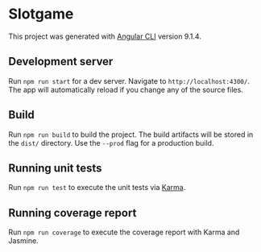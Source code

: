 # Slotgame

This project was generated with [Angular CLI](https://github.com/angular/angular-cli) version 9.1.4.

## Development server

Run `npm run start` for a dev server. Navigate to `http://localhost:4300/`. The app will automatically reload if you change any of the source files.

## Build

Run `npm run build` to build the project. The build artifacts will be stored in the `dist/` directory. Use the `--prod` flag for a production build.

## Running unit tests

Run `npm run test` to execute the unit tests via [Karma](https://karma-runner.github.io).

## Running coverage report

Run `npm run coverage` to execute the coverage report with Karma and Jasmine.
